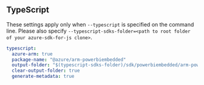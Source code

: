 ## TypeScript

These settings apply only when `--typescript` is specified on the command line.
Please also specify `--typescript-sdks-folder=<path to root folder of your azure-sdk-for-js clone>`.

``` yaml $(typescript)
typescript:
  azure-arm: true
  package-name: "@azure/arm-powerbiembedded"
  output-folder: "$(typescript-sdks-folder)/sdk/powerbiembedded/arm-powerbiembedded"
  clear-output-folder: true
  generate-metadata: true
```
